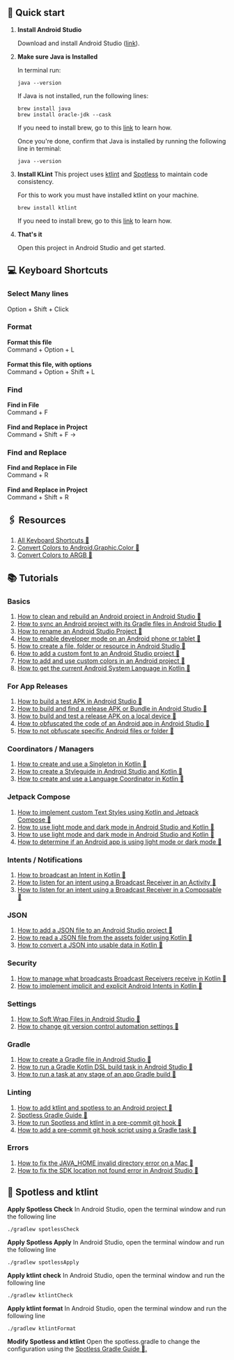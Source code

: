 ## 🚀 Quick start

1.  **Install Android Studio**

    Download and install Android Studio (<a href= "https://developer.android.com/studio">link</a>).

2.  **Make sure Java is Installed**

    In terminal run:

    ```shell
    java --version
    ```

    If Java is not installed, run the following lines:

    ```shell
    brew install java
    brew install oracle-jdk --cask
    ```

    If you need to install brew, go to this <a href="https://brew.sh">link</a> to learn how.

    Once you're done, confirm that Java is installed by running the following line in terminal:

    ```shell
    java --version
    ```

3.  **Install KLint**
    This project uses <a href="https://github.com/pinterest/ktlint">ktlint</a> and <a href="https://github.com/diffplug/spotless">Spotless</a> to maintain code consistency.

    For this to work you must have installed ktlint on your machine.

    ```shell
    brew install ktlint
    ```

    If you need to install brew, go to this <a href="https://brew.sh">link</a> to learn how.

4.  **That's it**

    Open this project in Android Studio and get started.

## 💻 Keyboard Shortcuts

### **Select Many lines**
Option + Shift + Click

### **Format**
**Format this file**<br/>
Command + Option + L<br/><br/>
**Format this file, with options**<br/>
Command + Option + Shift + L

### **Find**
**Find in File**<br/>
Command + F<br/><br/>
**Find and Replace in Project**<br/>
Command + Shift + F -> 

### **Find and Replace**<br/>
**Find and Replace in File**<br/>
Command + R<br/><br/>
**Find and Replace in Project**<br/>
Command + Shift + R<br/> 

## 🖇️ Resources

1. <a href="https://developer.android.com/studio/intro/keyboard-shortcuts">All Keyboard Shortcuts 🔗</a>
2. <a href="https://convertingcolors.com/">Convert Colors to Android.Graphic.Color 🔗</a>
2. <a href="https://www.myfixguide.com/color-converter/">Convert Colors to ARGB 🔗</a>


## 📚 Tutorials

### **Basics**

1. <a href="https://www.delasign.com/blog/android-studio-clean-rebuild-project/?utm=github-starter-project">How to clean and rebuild an Android project in Android Studio 🔗</a>
2. <a href="https://delasign.com/blog/how-to-sync-an-android-project-with-its-gradle-files-in-android-studio/?utm=github-starter-project">How to sync an Android project with its Gradle files in Android Studio 🔗</a>
3. <a href="https://delasign.com/blog/android-studio-rename-project/?utm=github-starter-project">How to rename an Android Studio Project 🔗</a>
4. <a href="https://delasign.com/blog/how-to-enable-developer-mode-on-an-android-phone-or-tablet/?utm=github-starter-project">How to enable developer mode on an Android phone or tablet 🔗</a>
5. <a href="https://delasign.com/blog/android-studio-create-file-folder-resource?utm=github-starter-project">How to create a file, folder or resource in Android Studio 🔗</a>
6. <a href="https://delasign.com/blog/android-studio-custom-font/?utm=github-starter-project">How to add a custom font to an Android Studio project 🔗</a>
7. <a href="https://delasign.com/blog/android-studio-custom-color/?utm=github-starter-project">How to add and use custom colors in an Android project 🔗</a>
8. <a href="https://delasign.com/blog/android-studio-kotlin-system-language/?utm=github-starter-project">How to get the current Android System Language in Kotlin 🔗</a>

### **For App Releases**
1. <a href="https://delasign.com/blog/android-studio-test-apk/?utm=github-starter-project">How to build a test APK in Android Studio 🔗</a>
2. <a href="https://delasign.com/blog/android-studio-build-release-apk-aab/?utm=github-starter-project">How to build and find a release APK or Bundle in Android Studio 🔗</a>
3. <a href="https://delasign.com/blog/android-studio-test-release-apk-on-local-device/?utm=github-starter-project">How to build and test a release APK on a local device 🔗</a>
4. <a href="https://delasign.com/blog/android-studio-obfuscated-the-code/?utm=github-starter-project">How to obfuscated the code of an Android app in Android Studio 🔗</a>
5. <a href="https://delasign.com/blog/android-studio-dont-obfuscate-this-code/?utm=github-starter-project">How to not obfuscate specific Android files or folder 🔗</a>

### **Coordinators / Managers**

1. <a href="https://delasign.com/blog/android-studio-kotlin-singleton/?utm=github-starter-project">How to create and use a Singleton in Kotlin 🔗</a>
2. <a href="https://delasign.com/blog/android-studio-kotlin-styleguide/?utm=github-starter-project">How to create a Styleguide in Android Studio and Kotlin 🔗</a>
3. <a href="https://delasign.com/blog/android-studio-kotlin-language-coordinator/?utm=github-starter-project">How to create and use a Language Coordinator in Kotlin 🔗</a>

### **Jetpack Compose**

1. <a href="https://delasign.com/blog/how-to-implement-custom-text-styles-using-kotlin-and-jetpack-compose/?utm=github-starter-project">How to implement custom Text Styles using Kotlin and Jetpack Compose 🔗</a>
2. <a href="https://delasign.com/blog/android-studio-kotlin-light-dark-mode/?utm=github-starter-project">How to use light mode and dark mode in Android Studio and Kotlin 🔗</a>
3. <a href="https://delasign.com/blog/android-studio-kotlin-light-dark-mode/?utm=github-starter-project">How to use light mode and dark mode in Android Studio and Kotlin 🔗</a>
4. <a href="https://delasign.com/blog/android-studio-kotlin-is-dark-mode/?utm=github-starter-project">How to determine if an Android app is using light mode or dark mode 🔗</a>

### **Intents / Notifications**
1. <a href="https://delasign.com/blog/android-studio-kotlin-send-intents/?utm=github-starter-project">How to broadcast an Intent in Kotlin 🔗</a>
2. <a href="https://delasign.com/blog/android-studio-kotlin-receive-intents-activity/?utm=github-starter-project">How to listen for an intent using a Broadcast Receiver in an Activity 🔗</a>
3. <a href="https://delasign.com/blog/android-studio-kotlin-receive-intents-composable/?utm=github-starter-project">How to listen for an intent using a Broadcast Receiver in a Composable 🔗</a>

### **JSON**

1. <a href="https://delasign.com/blog/android-studio-kotlin-json/?utm=github-starter-project">How to add a JSON file to an Android Studio project 🔗</a>
2. <a href="https://delasign.com/blog/android-studio-kotlin-read-json/?utm=github-starter-project">How to read a JSON file from the assets folder using Kotlin 🔗</a>
3. <a href="https://delasign.com/blog/android-studio-kotlin-convert-json-to-data/?utm=github-starter-project">How to convert a JSON into usable data in Kotlin 🔗</a>

### **Security**
1. <a href="https://delasign.com/blog/android-studio-kotlin-broadcast-recievers-export-or-not/?utm=github-starter-project">How to manage what broadcasts Broadcast Receivers receive in Kotlin 🔗</a>
2. <a href="https://delasign.com/blog/android-studio-kotlin-implicit-explicit-intents/?utm=github-starter-project">How to implement implicit and explicit Android Intents in Kotlin 🔗</a>

### **Settings**

1. <a href="https://delasign.com/blog/android-studio-soft-wrap-files/?utm=github-starter-project">How to Soft Wrap Files in Android Studio 🔗</a>
2. <a href="https://delasign.com/blog/android-studio-git-automation-settings/?utm=github-starter-project">How to change git version control automation settings 🔗</a>

### **Gradle**

1. <a href="https://delasign.com/blog/android-studio-create-gradle-file/?utm=github-starter-project">How to create a Gradle file in Android Studio 🔗</a>
2. <a href="https://delasign.com/blog/android-studio-gradle-pre-build-task/?utm=github-starter-project">How to run a Gradle Kotlin DSL build task in Android Studio 🔗</a>
3. <a href="https://delasign.com/blog/android-studio-run-build-task-any-stage/?utm=github-starter-project">How to run a task at any stage of an app Gradle build 🔗</a>


### **Linting**

1. <a href="https://www.delasign.com/blog/android-studio-ktlint-and-spotless/?utm=github-starter-project">How to add ktlint and spotless to an Android project 🔗</a>
2. <a href="https://github.com/diffplug/spotless/tree/main/plugin-gradle">Spotless Gradle Guide 🔗</a>
3. <a href="https://delasign.com/blog/android-ktlint-spotless-precommit-script/?utm=github-starter-project">How to run Spotless and ktlint in a pre-commit git hook 🔗</a>
4. <a href="https://delasign.com/blog/android-studio-gradle-precommit-git-script/?utm=github-starter-project">How to add a pre-commit git hook script using a Gradle task 🔗</a>

### **Errors**

1. <a href="https://delasign.com/blog/android-studio-fix-java-home-invalid-directory/?utm=github-starter-project">How to fix the JAVA_HOME invalid directory error on a Mac  🔗</a>
2. <a href="https://delasign.com/blog/android-studio-fix-sdk-location-error/?utm=github-starter-project">How to fix the SDK location not found error in Android Studio 🔗</a>


## 🧹 Spotless and ktlint

**Apply Spotless Check**
In Android Studio, open the terminal window and run the following line

```shell
./gradlew spotlessCheck
```

**Apply Spotless Apply**
In Android Studio, open the terminal window and run the following line

```shell
./gradlew spotlessApply
```

**Apply ktlint check**
In Android Studio, open the terminal window and run the following line

```shell
./gradlew ktlintCheck
```

**Apply ktlint format**
In Android Studio, open the terminal window and run the following line

```shell
./gradlew ktlintFormat
```

**Modify Spotless and ktlint**
Open the spotless.gradle to change the configuration using the <a href="https://github.com/diffplug/spotless/tree/main/plugin-gradle">Spotless Gradle Guide 🔗.</a>